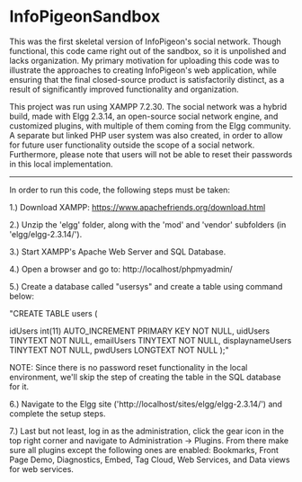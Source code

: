 # InfoPigeonSandbox
This was the first skeletal version of InfoPigeon's social network. Though functional, this code came right out of the sandbox, so it is unpolished and lacks organization. My primary motivation for uploading this code was to illustrate the approaches to creating InfoPigeon's web application, while ensuring that the final closed-source product is satisfactorily distinct, as a result of significantly improved functionality and organization.

This project was run using XAMPP 7.2.30. The social network was a hybrid build, made with Elgg 2.3.14, an open-source social network engine, and customized plugins, with multiple of them coming from the Elgg community. A separate but linked PHP user system was also created, in order to allow for future user functionality outside the scope of a social network. Furthermore, please note that users will not be able to reset their passwords in this local implementation.

------------------------------------------------------

In order to run this code, the following steps must be taken: 


1.) Download XAMPP: https://www.apachefriends.org/download.html


2.) Unzip the 'elgg' folder, along with the 'mod' and 'vendor' subfolders (in 'elgg/elgg-2.3.14/').


3.) Start XAMPP's Apache Web Server and SQL Database.


4.) Open a browser and go to: http://localhost/phpmyadmin/


5.) Create a database called "usersys" and create a table using command below:

"CREATE TABLE users (

idUsers int(11) AUTO_INCREMENT PRIMARY KEY NOT NULL,
uidUsers TINYTEXT NOT NULL,
emailUsers TINYTEXT NOT NULL,
displaynameUsers TINYTEXT NOT NULL,
pwdUsers LONGTEXT NOT NULL
);"


NOTE: Since there is no password reset functionality in the local environment, we'll skip the step of creating the table in the SQL database for it.


6.) Navigate to the Elgg site ('http://localhost/sites/elgg/elgg-2.3.14/') and complete the setup steps.


7.) Last but not least, log in as the administration, click the gear icon in the top right corner and navigate to Administration -> Plugins. From there make sure all plugins except the following ones are enabled: Bookmarks, Front Page Demo, Diagnostics, Embed, Tag Cloud, Web Services, and Data views for web services.









